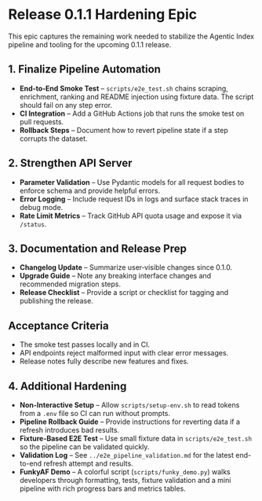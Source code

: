 # Release 0.1.1 Hardening Epic

This epic captures the remaining work needed to stabilize the Agentic Index pipeline and tooling for the upcoming 0.1.1 release.

## 1. Finalize Pipeline Automation
- **End‑to‑End Smoke Test** – `scripts/e2e_test.sh` chains scraping, enrichment, ranking and README injection using fixture data. The script should fail on any step error.
- **CI Integration** – Add a GitHub Actions job that runs the smoke test on pull requests.
- **Rollback Steps** – Document how to revert pipeline state if a step corrupts the dataset.

## 2. Strengthen API Server
- **Parameter Validation** – Use Pydantic models for all request bodies to enforce schema and provide helpful errors.
- **Error Logging** – Include request IDs in logs and surface stack traces in debug mode.
- **Rate Limit Metrics** – Track GitHub API quota usage and expose it via `/status`.

## 3. Documentation and Release Prep
- **Changelog Update** – Summarize user‑visible changes since 0.1.0.
- **Upgrade Guide** – Note any breaking interface changes and recommended migration steps.
- **Release Checklist** – Provide a script or checklist for tagging and publishing the release.

## Acceptance Criteria
- The smoke test passes locally and in CI.
- API endpoints reject malformed input with clear error messages.
- Release notes fully describe new features and fixes.

## 4. Additional Hardening
- **Non-Interactive Setup** – Allow `scripts/setup-env.sh` to read tokens from a `.env` file so CI can run without prompts.
- **Pipeline Rollback Guide** – Provide instructions for reverting data if a refresh introduces bad results.
- **Fixture-Based E2E Test** – Use small fixture data in `scripts/e2e_test.sh` so the pipeline can be validated quickly.
- **Validation Log** – See `../e2e_pipeline_validation.md` for the latest end-to-end refresh attempt and results.
- **FunkyAF Demo** – A colorful script (`scripts/funky_demo.py`) walks developers through formatting, tests, fixture validation and a mini pipeline with rich progress bars and metrics tables.
